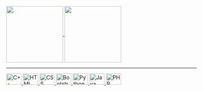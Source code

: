 
<div>
  <a href="https://github.com/VitorVilla">
  <img height="150em" align="center" src="https://github-readme-stats.vercel.app/api?username=VitorVilla&show_icons=true&theme=radical"> 
  <img height="150em" align="center" src="https://github-readme-stats.vercel.app/api/top-langs/?username=VitorVilla&layout=compact&theme=radical"
</div>
<hr> 
    
<div>   
  <img alt="C++" width="40" height="30" src="https://cdn.jsdelivr.net/gh/devicons/devicon/icons/cplusplus/cplusplus-original.svg">
  <img alt="HTML" width="40" height="30" src="https://cdn.jsdelivr.net/gh/devicons/devicon/icons/html5/html5-original.svg">  
  <img alt="CSS" width="40" height="30" src="https://cdn.jsdelivr.net/gh/devicons/devicon/icons/css3/css3-original.svg">
  <img alt="Bootstrap" width="40" height="30" src="https://cdn.jsdelivr.net/gh/devicons/devicon/icons/bootstrap/bootstrap-original.svg"> 
  <img alt="Python" width="40" height="30" src="https://cdn.jsdelivr.net/npm/devicon@2.15.1/icons/python/python-original.svg"> 
  <img alt="Java" width="40" height="30" src="https://cdn.jsdelivr.net/npm/devicon@2.15.1/icons/java/java-original.svg"> 
  <img alt="PHP" width="40" height="30" src="https://cdn.jsdelivr.net/npm/devicon@2.15.1/icons/php/php-plain.svg"> 
</div>
